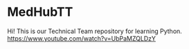 # MedHubTT
Hi! This is our Technical Team repository for learning Python. 
https://www.youtube.com/watch?v=UbPaMZQLDzY


